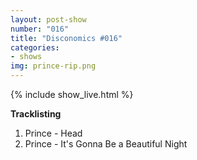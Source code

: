 ```yaml
---
layout: post-show
number: "016"
title: "Disconomics #016"
categories:
- shows
img: prince-rip.png
---
```


{% include show_live.html %}

**Tracklisting**

1. Prince - Head
1. Prince -  It's Gonna Be a Beautiful Night
